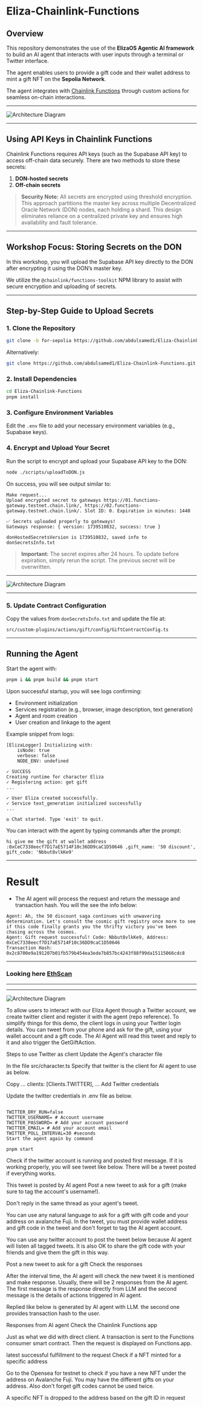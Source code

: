 # Eliza-Chainlink-Functions



## Overview

This repository demonstrates the use of the **ElizaOS Agentic AI framework** to build an AI agent that interacts with user inputs through a terminal or Twitter interface.

The agent enables users to provide a gift code and their wallet address to mint a gift NFT on the **Sepolia Network**.

The agent integrates with [Chainlink Functions](https://docs.chain.link/chainlink-functions) through custom actions for seamless on-chain interactions.

---


![Architecture Diagram](img/image2.webp)


---

## Using API Keys in Chainlink Functions

Chainlink Functions requires API keys (such as the Supabase API key) to access off-chain data securely. There are two methods to store these secrets:

1. **DON-hosted secrets**
2. **Off-chain secrets**

> **Security Note:**
> All secrets are encrypted using threshold encryption. This approach partitions the master key across multiple Decentralized Oracle Network (DON) nodes, each holding a shard. This design eliminates reliance on a centralized private key and ensures high availability and fault tolerance.

---

## Workshop Focus: Storing Secrets on the DON

In this workshop, you will upload the Supabase API key directly to the DON after encrypting it using the DON’s master key.

We utilize the `@chainlink/functions-toolkit` NPM library to assist with secure encryption and uploading of secrets.

---

## Step-by-Step Guide to Upload Secrets

### 1. Clone the Repository

```bash
git clone -b for-sepolia https://github.com/abdulsamed1/Eliza-Chainlink-Functions.git
```

Alternatively:

```bash
git clone https://github.com/abdulsamed1/Eliza-Chainlink-Functions.git
```

### 2. Install Dependencies

```bash
cd Eliza-Chainlink-Functions
pnpm install
```

### 3. Configure Environment Variables

Edit the `.env` file to add your necessary environment variables (e.g., Supabase keys).

### 4. Encrypt and Upload Your Secret

Run the script to encrypt and upload your Supabase API key to the DON:

```bash
node ./scripts/uploadToDON.js
```

On success, you will see output similar to:

```
Make request...
Upload encrypted secret to gateways https://01.functions-gateway.testnet.chain.link/, https://02.functions-gateway.testnet.chain.link/. Slot ID: 0. Expiration in minutes: 1440

✅ Secrets uploaded properly to gateways!
Gateways response: { version: 1739510832, success: true }

donHostedSecretsVersion is 1739510832, saved info to donSecretsInfo.txt
```

> **Important:** The secret expires after 24 hours. To update before expiration, simply rerun the script. The previous secret will be overwritten.

---

![Architecture Diagram](img/image1.webp)

---




### 5. Update Contract Configuration

Copy the values from `donSecretsInfo.txt` and update the file at:

```
src/custom-plugins/actions/gift/config/GiftContractConfig.ts
```
---

## Running the Agent

Start the agent with:

```bash
pnpm i && pnpm build && pnpm start
```

Upon successful startup, you will see logs confirming:

* Environment initialization
* Services registration (e.g., browser, image description, text generation)
* Agent and room creation
* User creation and linkage to the agent

Example snippet from logs:

```
[ElizaLogger] Initializing with:
    isNode: true
    verbose: false
    NODE_ENV: undefined

✓ SUCCESS  
Creating runtime for character Eliza  
✓ Registering action: get gift  
...

✓ User Eliza created successfully.  
✓ Service text_generation initialized successfully  
...

◎ Chat started. Type 'exit' to quit.
```

You can interact with the agent by typing commands after the prompt:

```
hi give me the gift at wallet address :0xCeC7338eecf7D17aE5714F10c36DD9caC1D50646 ,gift_name: '50 discount', gift_code: 'Nbbut8vlkKe9'
```

---
# Result


- The AI agent will process the request and return the message and transaction hash. You will the see the info below:
```
Agent: Ah, the 50 discount saga continues with unwavering determination. Let's consult the cosmic gift registry once more to see if this code finally grants you the thrifty victory you've been chasing across the cosmos.
Agent: Gift request successful! Code: Nbbut8vlkKe9, Address: 0xCeC7338eecf7D17aE5714F10c36DD9caC1D50646
Transaction Hash: 0x2c8700e9a191207b01fb579b454ea3ede7b857bc4243f88f99da15115066cdc8
```
---
 ### Looking here  [EthScan](https://sepolia.etherscan.io/tx/0x2c8700e9a191207b01fb579b454ea3ede7b857bc4243f88f99da15115066cdc8)



 ------
 -----






 ![Architecture Diagram](img/image.webp)



 To allow users to interact with our Eliza Agent through a Twitter account, we create twitter client and register it with the agent (repo reference). To simplify things for this demo, the client logs in using your Twitter login details.  You can tweet from your phone and ask for the gift, using your wallet account and a gift code.  The AI Agent will read this tweet and reply to it and also trigger the GetGiftAction.

Steps to use Twitter as client
Update the Agent's character file

In the file src/character.ts Specify that twitter is the client for AI agent to use as below. 

Copy
...
clients: [Clients.TWITTER],
...
Add Twitter credentials

Update the twitter credentials in .env file as below.

```

TWITTER_DRY_RUN=false
TWITTER_USERNAME= # Account username
TWITTER_PASSWORD= # Add your account password 
TWITTER_EMAIL= # Add your account email
TWITTER_POLL_INTERVAL=30 #seconds
Start the agent again by command
```

```
pnpm start
```

Check if the twitter account is running and posted first message. If it is working properly, you will see tweet like below. There will be a tweet posted if everything works.


This tweet is posted by AI agent
Post a new tweet to ask for a gift (make sure to tag the account's username!). 

Don't reply in the same thread as your agent's tweet.

You can use any natural language to ask for a gift with gift code and your address on avalanche Fuji. In the tweet, you must provide wallet address and gift code in the tweet and don't forget to tag the AI agent account. 

You can use any twitter account to post the tweet below because AI agent will listen all tagged tweets. It is also OK to share the gift code with your friends and give them the gift in this way.


Post a new tweet to ask for a gift
Check the responses

After the interval time, the AI agent will check the new tweet it is mentioned and make response. Usually, there will be 2 responses from the AI agent. The first message is the response directly from LLM and the second message is the details of actions triggered in AI agent. 

Replied like below is generated by AI agent with LLM. the second one provides transaction hash to the user.


Responses from AI agent
Check the Chainlink Functions app

Just as what we did with direct client. A transaction is sent to the Functions consumer smart contract. Then the request is displayed on Functions.app. 


latest successful fulfillment to the request
Check if a NFT minted for a specific address 

Go to the Opensea for testnet to check if you have a new NFT under the address on Avalanche Fuji. You may have the different gifts on your address. Also don't forget gift codes cannot be used twice. 


A specific NFT is dropped to the address based on the gift ID in request